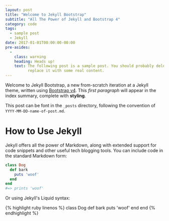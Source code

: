 ```yaml
---
layout: post
title: "Welcome to Jekyll Bootstrap"
subtitle: "All The Power of Jekyll and Bootstrap 4"
category: code
tags:
  - sample post
  - Jekyll
date: 2017-01-01T00:00:00-00:00
pre-asides:
  -
    class: warning
    heading: Heads up!
    text: The following post is a sample post. You should probably delete it and
          replace it with some real content.
---
```

Welcome to Jekyll Bootstrap, a new from-scratch iteration at a Jekyll theme,
written using [Bootstrap v4](http://getbootstrap.com). This *first paragraph* will appear in the index
summary, complete with **styling**.

This post can be font in the `_posts` directory, following the convention of
`YYYY-MM-DD-name-of-post.md`.

# How to Use Jekyll

Jekyll offers all the power of Markdown, along with extended support for code
snippets and other useful tech blogging tools. You can include code in the
standard Markdown form:

```ruby
class Dog
  def bark
    puts 'woof'
  end
end
#=> prints 'woof'
```

Or using Jekyll's Liquid syntax:

{% highlight ruby linenos %}
class Dog
  def bark
    puts 'woof'
  end
end
{% endhighlight %}
